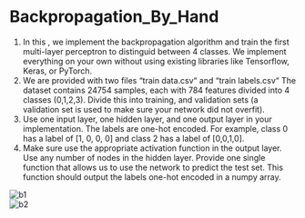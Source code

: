 # Backpropagation_By_Hand

1) In this , we implement the backpropagation algorithm and train the first multi-layer perceptron
to distinguid between 4 classes. We implement everything on your own without using existing libraries
like Tensorflow, Keras, or PyTorch.<br>
2) We are provided with two files “train data.csv“ and “train labels.csv“ The dataset contains 24754 samples, each
with 784 features divided into 4 classes (0,1,2,3). Divide this into training, and validation sets (a
validation set is used to make sure your network did not overfit). <br>
3) Use one input layer, one hidden layer, and one output layer in your implementation. The labels are one-hot
encoded. For example, class 0 has a label of [1, 0, 0, 0] and class 2 has a label of [0,0,1,0].<br>
4) Make sure use the appropriate activation function in the output layer. Use any number of nodes in the hidden layer.
Provide one single function that allows us to use the network to predict the test set. This function
should output the labels one-hot encoded in a numpy array.

![b1](https://user-images.githubusercontent.com/31189656/98510619-6c42ef80-2231-11eb-9589-b1953d1cc33e.JPG)<br>
![b2](https://user-images.githubusercontent.com/31189656/98510622-6d741c80-2231-11eb-9456-fa3cc7c7eb36.JPG)
